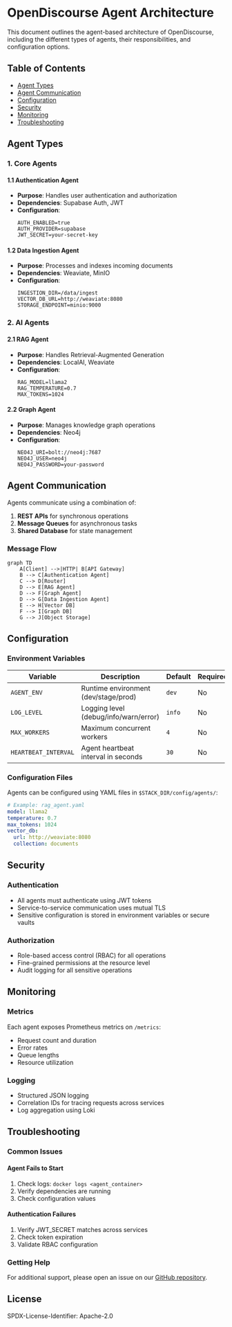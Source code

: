 # OpenDiscourse Agent Architecture

This document outlines the agent-based architecture of OpenDiscourse, including the different types of agents, their responsibilities, and configuration options.

## Table of Contents
- [Agent Types](#agent-types)
- [Agent Communication](#agent-communication)
- [Configuration](#configuration)
- [Security](#security)
- [Monitoring](#monitoring)
- [Troubleshooting](#troubleshooting)

## Agent Types

### 1. Core Agents

#### 1.1 Authentication Agent
- **Purpose**: Handles user authentication and authorization
- **Dependencies**: Supabase Auth, JWT
- **Configuration**:
  ```env
  AUTH_ENABLED=true
  AUTH_PROVIDER=supabase
  JWT_SECRET=your-secret-key
  ```

#### 1.2 Data Ingestion Agent
- **Purpose**: Processes and indexes incoming documents
- **Dependencies**: Weaviate, MinIO
- **Configuration**:
  ```env
  INGESTION_DIR=/data/ingest
  VECTOR_DB_URL=http://weaviate:8080
  STORAGE_ENDPOINT=minio:9000
  ```

### 2. AI Agents

#### 2.1 RAG Agent
- **Purpose**: Handles Retrieval-Augmented Generation
- **Dependencies**: LocalAI, Weaviate
- **Configuration**:
  ```env
  RAG_MODEL=llama2
  RAG_TEMPERATURE=0.7
  MAX_TOKENS=1024
  ```

#### 2.2 Graph Agent
- **Purpose**: Manages knowledge graph operations
- **Dependencies**: Neo4j
- **Configuration**:
  ```env
  NEO4J_URI=bolt://neo4j:7687
  NEO4J_USER=neo4j
  NEO4J_PASSWORD=your-password
  ```

## Agent Communication

Agents communicate using a combination of:
1. **REST APIs** for synchronous operations
2. **Message Queues** for asynchronous tasks
3. **Shared Database** for state management

### Message Flow

```mermaid
graph TD
    A[Client] -->|HTTP| B[API Gateway]
    B --> C[Authentication Agent]
    C --> D[Router]
    D --> E[RAG Agent]
    D --> F[Graph Agent]
    D --> G[Data Ingestion Agent]
    E --> H[Vector DB]
    F --> I[Graph DB]
    G --> J[Object Storage]
```

## Configuration

### Environment Variables

| Variable | Description | Default | Required |
|----------|-------------|---------|----------|
| `AGENT_ENV` | Runtime environment (dev/stage/prod) | `dev` | No |
| `LOG_LEVEL` | Logging level (debug/info/warn/error) | `info` | No |
| `MAX_WORKERS` | Maximum concurrent workers | `4` | No |
| `HEARTBEAT_INTERVAL` | Agent heartbeat interval in seconds | `30` | No |

### Configuration Files

Agents can be configured using YAML files in `$STACK_DIR/config/agents/`:

```yaml
# Example: rag_agent.yaml
model: llama2
temperature: 0.7
max_tokens: 1024
vector_db:
  url: http://weaviate:8080
  collection: documents
```

## Security

### Authentication
- All agents must authenticate using JWT tokens
- Service-to-service communication uses mutual TLS
- Sensitive configuration is stored in environment variables or secure vaults

### Authorization
- Role-based access control (RBAC) for all operations
- Fine-grained permissions at the resource level
- Audit logging for all sensitive operations

## Monitoring

### Metrics
Each agent exposes Prometheus metrics on `/metrics`:
- Request count and duration
- Error rates
- Queue lengths
- Resource utilization

### Logging
- Structured JSON logging
- Correlation IDs for tracing requests across services
- Log aggregation using Loki

## Troubleshooting

### Common Issues

#### Agent Fails to Start
1. Check logs: `docker logs <agent_container>`
2. Verify dependencies are running
3. Check configuration values

#### Authentication Failures
1. Verify JWT_SECRET matches across services
2. Check token expiration
3. Validate RBAC configuration

### Getting Help
For additional support, please open an issue on our [GitHub repository](https://github.com/yourorg/opendiscourse/issues).

## License
SPDX-License-Identifier: Apache-2.0
